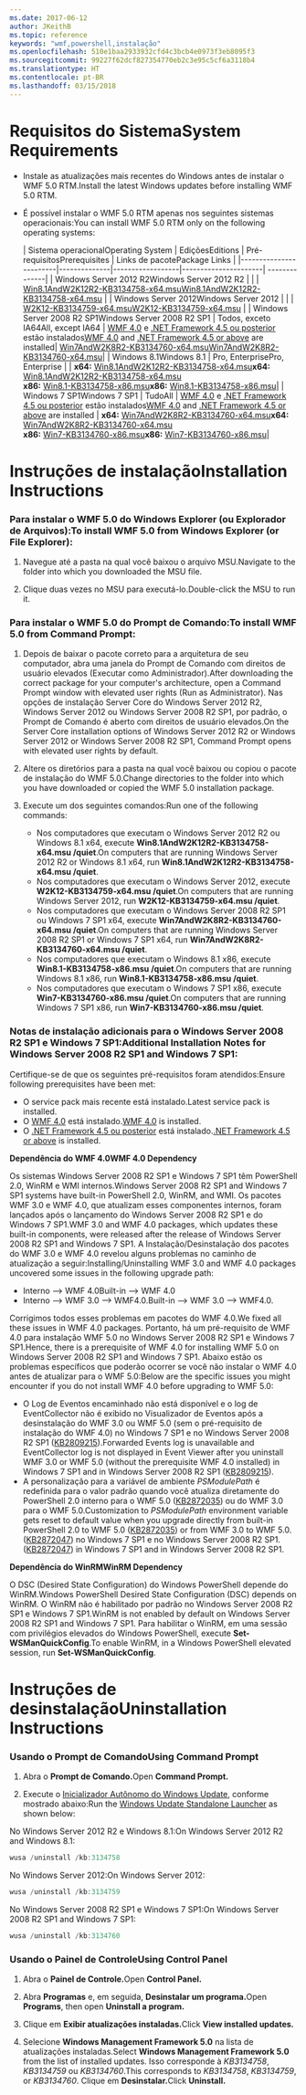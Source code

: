 ```yaml
---
ms.date: 2017-06-12
author: JKeithB
ms.topic: reference
keywords: "wmf,powershell,instalação"
ms.openlocfilehash: 510e1baa2933932cfd4c3bcb4e0973f3eb8095f3
ms.sourcegitcommit: 99227f62dcf827354770eb2c3e95c5cf6a3118b4
ms.translationtype: HT
ms.contentlocale: pt-BR
ms.lasthandoff: 03/15/2018
---
```

# <a name="system-requirements"></a><span data-ttu-id="d7df8-102">Requisitos do Sistema</span><span class="sxs-lookup"><span data-stu-id="d7df8-102">System Requirements</span></span>

- <span data-ttu-id="d7df8-103">Instale as atualizações mais recentes do Windows antes de instalar o WMF 5.0 RTM.</span><span class="sxs-lookup"><span data-stu-id="d7df8-103">Install the latest Windows updates before installing WMF 5.0 RTM.</span></span>
- <span data-ttu-id="d7df8-104">É possível instalar o WMF 5.0 RTM apenas nos seguintes sistemas operacionais:</span><span class="sxs-lookup"><span data-stu-id="d7df8-104">You can install WMF 5.0 RTM only on the following operating systems:</span></span>

    | <span data-ttu-id="d7df8-105">Sistema operacional</span><span class="sxs-lookup"><span data-stu-id="d7df8-105">Operating System</span></span>       | <span data-ttu-id="d7df8-106">Edições</span><span class="sxs-lookup"><span data-stu-id="d7df8-106">Editions</span></span>         | <span data-ttu-id="d7df8-107">Pré-requisitos</span><span class="sxs-lookup"><span data-stu-id="d7df8-107">Prerequisites</span></span>        |  <span data-ttu-id="d7df8-108">Links de pacote</span><span class="sxs-lookup"><span data-stu-id="d7df8-108">Package Links</span></span> |
    |------------------------|--------------|------------------|----------------------| --------------|
    | <span data-ttu-id="d7df8-109">Windows Server 2012 R2</span><span class="sxs-lookup"><span data-stu-id="d7df8-109">Windows Server 2012 R2</span></span> |  |  | [<span data-ttu-id="d7df8-110">Win8.1AndW2K12R2-KB3134758-x64.msu</span><span class="sxs-lookup"><span data-stu-id="d7df8-110">Win8.1AndW2K12R2-KB3134758-x64.msu</span></span>](http://go.microsoft.com/fwlink/?LinkId=717507) |
    | <span data-ttu-id="d7df8-111">Windows Server 2012</span><span class="sxs-lookup"><span data-stu-id="d7df8-111">Windows Server 2012</span></span>    |  |  | [<span data-ttu-id="d7df8-112">W2K12-KB3134759-x64.msu</span><span class="sxs-lookup"><span data-stu-id="d7df8-112">W2K12-KB3134759-x64.msu</span></span>](http://go.microsoft.com/fwlink/?LinkId=717506) |
    | <span data-ttu-id="d7df8-113">Windows Server 2008 R2 SP1</span><span class="sxs-lookup"><span data-stu-id="d7df8-113">Windows Server 2008 R2 SP1</span></span> | <span data-ttu-id="d7df8-114">Todos, exceto IA64</span><span class="sxs-lookup"><span data-stu-id="d7df8-114">All, except IA64</span></span> | <span data-ttu-id="d7df8-115">[WMF 4.0](http://www.microsoft.com/en-us/download/details.aspx?id=40855) e [.NET Framework 4.5 ou posterior](https://msdn.microsoft.com/library/5a4x27ek.aspx) estão instalados</span><span class="sxs-lookup"><span data-stu-id="d7df8-115">[WMF 4.0](http://www.microsoft.com/en-us/download/details.aspx?id=40855) and [.NET Framework 4.5 or above](https://msdn.microsoft.com/library/5a4x27ek.aspx) are installed</span></span>| [<span data-ttu-id="d7df8-116">Win7AndW2K8R2-KB3134760-x64.msu</span><span class="sxs-lookup"><span data-stu-id="d7df8-116">Win7AndW2K8R2-KB3134760-x64.msu</span></span>](http://go.microsoft.com/fwlink/?LinkId=717504)|
    | <span data-ttu-id="d7df8-117">Windows 8.1</span><span class="sxs-lookup"><span data-stu-id="d7df8-117">Windows 8.1</span></span> | <span data-ttu-id="d7df8-118">Pro, Enterprise</span><span class="sxs-lookup"><span data-stu-id="d7df8-118">Pro, Enterprise</span></span> | | <span data-ttu-id="d7df8-119">**x64:**  [Win8.1AndW2K12R2-KB3134758-x64.msu](http://go.microsoft.com/fwlink/?LinkId=717507)</span><span class="sxs-lookup"><span data-stu-id="d7df8-119">**x64:**  [Win8.1AndW2K12R2-KB3134758-x64.msu](http://go.microsoft.com/fwlink/?LinkId=717507)</span></span> </br> <span data-ttu-id="d7df8-120">**x86:**  [Win8.1-KB3134758-x86.msu](http://go.microsoft.com/fwlink/?LinkID=717963)</span><span class="sxs-lookup"><span data-stu-id="d7df8-120">**x86:**  [Win8.1-KB3134758-x86.msu](http://go.microsoft.com/fwlink/?LinkID=717963)</span></span>|
    | <span data-ttu-id="d7df8-121">Windows 7 SP1</span><span class="sxs-lookup"><span data-stu-id="d7df8-121">Windows 7 SP1</span></span> | <span data-ttu-id="d7df8-122">Tudo</span><span class="sxs-lookup"><span data-stu-id="d7df8-122">All</span></span> | <span data-ttu-id="d7df8-123">[WMF 4.0](http://www.microsoft.com/en-us/download/details.aspx?id=40855) e [.NET Framework 4.5 ou posterior](https://msdn.microsoft.com/library/5a4x27ek.aspx) estão instalados</span><span class="sxs-lookup"><span data-stu-id="d7df8-123">[WMF 4.0](http://www.microsoft.com/en-us/download/details.aspx?id=40855) and [.NET Framework 4.5 or above](https://msdn.microsoft.com/library/5a4x27ek.aspx) are installed</span></span> | <span data-ttu-id="d7df8-124">**x64:**  [Win7AndW2K8R2-KB3134760-x64.msu](http://go.microsoft.com/fwlink/?LinkId=717504)</span><span class="sxs-lookup"><span data-stu-id="d7df8-124">**x64:**  [Win7AndW2K8R2-KB3134760-x64.msu](http://go.microsoft.com/fwlink/?LinkId=717504)</span></span>  </br> <span data-ttu-id="d7df8-125">**x86:**  [Win7-KB3134760-x86.msu](http://go.microsoft.com/fwlink/?LinkID=717962)</span><span class="sxs-lookup"><span data-stu-id="d7df8-125">**x86:**  [Win7-KB3134760-x86.msu](http://go.microsoft.com/fwlink/?LinkID=717962)</span></span>|

# <a name="installation-instructions"></a><span data-ttu-id="d7df8-126">Instruções de instalação</span><span class="sxs-lookup"><span data-stu-id="d7df8-126">Installation Instructions</span></span>

### <a name="to-install-wmf-50-from-windows-explorer-or-file-explorer"></a><span data-ttu-id="d7df8-127">Para instalar o WMF 5.0 do Windows Explorer (ou Explorador de Arquivos):</span><span class="sxs-lookup"><span data-stu-id="d7df8-127">To install WMF 5.0 from Windows Explorer (or File Explorer):</span></span>

1. <span data-ttu-id="d7df8-128">Navegue até a pasta na qual você baixou o arquivo MSU.</span><span class="sxs-lookup"><span data-stu-id="d7df8-128">Navigate to the folder into which you downloaded the MSU file.</span></span>

2. <span data-ttu-id="d7df8-129">Clique duas vezes no MSU para executá-lo.</span><span class="sxs-lookup"><span data-stu-id="d7df8-129">Double-click the MSU to run it.</span></span>

### <a name="to-install-wmf-50-from-command-prompt"></a><span data-ttu-id="d7df8-130">Para instalar o WMF 5.0 do Prompt de Comando:</span><span class="sxs-lookup"><span data-stu-id="d7df8-130">To install WMF 5.0 from Command Prompt:</span></span>

1. <span data-ttu-id="d7df8-131">Depois de baixar o pacote correto para a arquitetura de seu computador, abra uma janela do Prompt de Comando com direitos de usuário elevados (Executar como Administrador).</span><span class="sxs-lookup"><span data-stu-id="d7df8-131">After downloading the correct package for your computer's architecture, open a Command Prompt window with elevated user rights (Run as Administrator).</span></span> <span data-ttu-id="d7df8-132">Nas opções de instalação Server Core do Windows Server 2012 R2, Windows Server 2012 ou Windows Server 2008 R2 SP1, por padrão, o Prompt de Comando é aberto com direitos de usuário elevados.</span><span class="sxs-lookup"><span data-stu-id="d7df8-132">On the Server Core installation options of Windows Server 2012 R2 or Windows Server 2012 or Windows Server 2008 R2 SP1, Command Prompt opens with elevated user rights by default.</span></span>

2. <span data-ttu-id="d7df8-133">Altere os diretórios para a pasta na qual você baixou ou copiou o pacote de instalação do WMF 5.0.</span><span class="sxs-lookup"><span data-stu-id="d7df8-133">Change directories to the folder into which you have downloaded or copied the WMF 5.0 installation package.</span></span>

3. <span data-ttu-id="d7df8-134">Execute um dos seguintes comandos:</span><span class="sxs-lookup"><span data-stu-id="d7df8-134">Run one of the following commands:</span></span>
    - <span data-ttu-id="d7df8-135">Nos computadores que executam o Windows Server 2012 R2 ou Windows 8.1 x64, execute **Win8.1AndW2K12R2-KB3134758-x64.msu /quiet**.</span><span class="sxs-lookup"><span data-stu-id="d7df8-135">On computers that are running Windows Server 2012 R2 or Windows 8.1 x64, run **Win8.1AndW2K12R2-KB3134758-x64.msu /quiet**.</span></span>
    - <span data-ttu-id="d7df8-136">Nos computadores que executam o Windows Server 2012, execute **W2K12-KB3134759-x64.msu /quiet**.</span><span class="sxs-lookup"><span data-stu-id="d7df8-136">On computers that are running Windows Server 2012, run **W2K12-KB3134759-x64.msu /quiet**.</span></span>
    - <span data-ttu-id="d7df8-137">Nos computadores que executam o Windows Server 2008 R2 SP1 ou Windows 7 SP1 x64, execute **Win7AndW2K8R2-KB3134760-x64.msu /quiet**.</span><span class="sxs-lookup"><span data-stu-id="d7df8-137">On computers that are running Windows Server 2008 R2 SP1 or Windows 7 SP1 x64, run **Win7AndW2K8R2-KB3134760-x64.msu /quiet**.</span></span>
    - <span data-ttu-id="d7df8-138">Nos computadores que executam o Windows 8.1 x86, execute **Win8.1-KB3134758-x86.msu /quiet**.</span><span class="sxs-lookup"><span data-stu-id="d7df8-138">On computers that are running Windows 8.1 x86, run **Win8.1-KB3134758-x86.msu /quiet**.</span></span>
    - <span data-ttu-id="d7df8-139">Nos computadores que executam o Windows 7 SP1 x86, execute **Win7-KB3134760-x86.msu /quiet**.</span><span class="sxs-lookup"><span data-stu-id="d7df8-139">On computers that are running Windows 7 SP1 x86, run **Win7-KB3134760-x86.msu /quiet**.</span></span>

### <a name="additional-installation-notes-for-windows-server-2008-r2-sp1-and-windows-7-sp1"></a><span data-ttu-id="d7df8-140">Notas de instalação adicionais para o Windows Server 2008 R2 SP1 e Windows 7 SP1:</span><span class="sxs-lookup"><span data-stu-id="d7df8-140">Additional Installation Notes for Windows Server 2008 R2 SP1 and Windows 7 SP1:</span></span>

<span data-ttu-id="d7df8-141">Certifique-se de que os seguintes pré-requisitos foram atendidos:</span><span class="sxs-lookup"><span data-stu-id="d7df8-141">Ensure following prerequisites have been met:</span></span>
- <span data-ttu-id="d7df8-142">O service pack mais recente está instalado.</span><span class="sxs-lookup"><span data-stu-id="d7df8-142">Latest service pack is installed.</span></span>
- <span data-ttu-id="d7df8-143">O [WMF 4.0](http://www.microsoft.com/en-us/download/details.aspx?id=40855) está instalado.</span><span class="sxs-lookup"><span data-stu-id="d7df8-143">[WMF 4.0](http://www.microsoft.com/en-us/download/details.aspx?id=40855) is installed.</span></span>
- <span data-ttu-id="d7df8-144">O [.NET Framework 4.5 ou posterior](https://msdn.microsoft.com/library/5a4x27ek.aspx) está instalado.</span><span class="sxs-lookup"><span data-stu-id="d7df8-144">[.NET Framework 4.5 or above](https://msdn.microsoft.com/library/5a4x27ek.aspx) is installed.</span></span>

<span data-ttu-id="d7df8-145">**Dependência do WMF 4.0**</span><span class="sxs-lookup"><span data-stu-id="d7df8-145">**WMF 4.0 Dependency**</span></span>

<span data-ttu-id="d7df8-146">Os sistemas Windows Server 2008 R2 SP1 e Windows 7 SP1 têm PowerShell 2.0, WinRM e WMI internos.</span><span class="sxs-lookup"><span data-stu-id="d7df8-146">Windows Server 2008 R2 SP1 and Windows 7 SP1 systems have built-in PowerShell 2.0, WinRM, and WMI.</span></span> <span data-ttu-id="d7df8-147">Os pacotes WMF 3.0 e WMF 4.0, que atualizam esses componentes internos, foram lançados após o lançamento do Windows Server 2008 R2 SP1 e do Windows 7 SP1.</span><span class="sxs-lookup"><span data-stu-id="d7df8-147">WMF 3.0 and WMF 4.0 packages, which updates these built-in components, were released after the release of Windows Server 2008 R2 SP1 and Windows 7 SP1.</span></span> <span data-ttu-id="d7df8-148">A Instalação/Desinstalação dos pacotes do WMF 3.0 e WMF 4.0 revelou alguns problemas no caminho de atualização a seguir:</span><span class="sxs-lookup"><span data-stu-id="d7df8-148">Installing/Uninstalling WMF 3.0 and WMF 4.0 packages uncovered some issues in the following upgrade path:</span></span>

- <span data-ttu-id="d7df8-149">Interno --> WMF 4.0</span><span class="sxs-lookup"><span data-stu-id="d7df8-149">Built-in --> WMF 4.0</span></span>
- <span data-ttu-id="d7df8-150">Interno --> WMF 3.0 --> WMF4.0.</span><span class="sxs-lookup"><span data-stu-id="d7df8-150">Built-in --> WMF 3.0 --> WMF4.0.</span></span> 

<span data-ttu-id="d7df8-151">Corrigimos todos esses problemas em pacotes do WMF 4.0.</span><span class="sxs-lookup"><span data-stu-id="d7df8-151">We fixed all these issues in WMF 4.0 packages.</span></span> <span data-ttu-id="d7df8-152">Portanto, há um pré-requisito de WMF 4.0 para instalação WMF 5.0 no Windows Server 2008 R2 SP1 e Windows 7 SP1.</span><span class="sxs-lookup"><span data-stu-id="d7df8-152">Hence, there is a prerequisite of WMF 4.0 for installing WMF 5.0 on Windows Server 2008 R2 SP1 and Windows 7 SP1.</span></span> <span data-ttu-id="d7df8-153">Abaixo estão os problemas específicos que poderão ocorrer se você não instalar o WMF 4.0 antes de atualizar para o WMF 5.0:</span><span class="sxs-lookup"><span data-stu-id="d7df8-153">Below are the specific issues you might encounter if you do not install WMF 4.0 before upgrading to WMF 5.0:</span></span>

- <span data-ttu-id="d7df8-154">O Log de Eventos encaminhado não está disponível e o log de EventCollector não é exibido no Visualizador de Eventos após a desinstalação do WMF 3.0 ou WMF 5.0 (sem o pré-requisito de instalação do WMF 4.0) no Windows 7 SP1 e no Windows Server 2008 R2 SP1 ([KB2809215](https://support.microsoft.com/en-us/kb/2809215)).</span><span class="sxs-lookup"><span data-stu-id="d7df8-154">Forwarded Events log is unavailable and EventCollector log is not displayed in Event Viewer after you uninstall WMF 3.0 or WMF 5.0 (without the prerequisite WMF 4.0 installed) in Windows 7 SP1 and in Windows Server 2008 R2 SP1 ([KB2809215](https://support.microsoft.com/en-us/kb/2809215)).</span></span>
- <span data-ttu-id="d7df8-155">A personalização para a variável de ambiente *PSModulePath* é redefinida para o valor padrão quando você atualiza diretamente do PowerShell 2.0 interno para o WMF 5.0 ([KB2872035](https://support.microsoft.com/en-us/kb/2872035)) ou do WMF 3.0 para o WMF 5.0.</span><span class="sxs-lookup"><span data-stu-id="d7df8-155">Customization to *PSModulePath* environment variable gets reset to default value when you upgrade directly from built-in PowerShell 2.0 to WMF 5.0 ([KB2872035](https://support.microsoft.com/en-us/kb/2872035)) or from WMF 3.0 to WMF 5.0.</span></span> <span data-ttu-id="d7df8-156">([KB2872047](https://support.microsoft.com/en-us/kb/2872047)) no Windows 7 SP1 e no Windows Server 2008 R2 SP1.</span><span class="sxs-lookup"><span data-stu-id="d7df8-156">([KB2872047](https://support.microsoft.com/en-us/kb/2872047)) in Windows 7 SP1 and in Windows Server 2008 R2 SP1.</span></span>

<span data-ttu-id="d7df8-157">**Dependência do WinRM**</span><span class="sxs-lookup"><span data-stu-id="d7df8-157">**WinRM Dependency**</span></span>

<span data-ttu-id="d7df8-158">O DSC (Desired State Configuration) do Windows PowerShell depende do WinRM.</span><span class="sxs-lookup"><span data-stu-id="d7df8-158">Windows PowerShell Desired State Configuration (DSC) depends on WinRM.</span></span> <span data-ttu-id="d7df8-159">O WinRM não é habilitado por padrão no Windows Server 2008 R2 SP1 e Windows 7 SP1.</span><span class="sxs-lookup"><span data-stu-id="d7df8-159">WinRM is not enabled by default on Windows Server 2008 R2 SP1 and Windows 7 SP1.</span></span> <span data-ttu-id="d7df8-160">Para habilitar o WinRM, em uma sessão com privilégios elevados do Windows PowerShell, execute **Set-WSManQuickConfig**.</span><span class="sxs-lookup"><span data-stu-id="d7df8-160">To enable WinRM, in a Windows PowerShell elevated session, run **Set-WSManQuickConfig**.</span></span>

# <a name="uninstallation-instructions"></a><span data-ttu-id="d7df8-161">Instruções de desinstalação</span><span class="sxs-lookup"><span data-stu-id="d7df8-161">Uninstallation Instructions</span></span>

### <a name="using-command-prompt"></a><span data-ttu-id="d7df8-162">Usando o Prompt de Comando</span><span class="sxs-lookup"><span data-stu-id="d7df8-162">Using Command Prompt</span></span>

1.  <span data-ttu-id="d7df8-163">Abra o **Prompt de Comando.**</span><span class="sxs-lookup"><span data-stu-id="d7df8-163">Open **Command Prompt.**</span></span>

2.  <span data-ttu-id="d7df8-164">Execute o [Inicializador Autônomo do Windows Update](https://support.microsoft.com/en-us/kb/934307), conforme mostrado abaixo:</span><span class="sxs-lookup"><span data-stu-id="d7df8-164">Run the [Windows Update Standalone Launcher](https://support.microsoft.com/en-us/kb/934307) as shown below:</span></span>

<span data-ttu-id="d7df8-165">No Windows Server 2012 R2 e Windows 8.1:</span><span class="sxs-lookup"><span data-stu-id="d7df8-165">On Windows Server 2012 R2 and Windows 8.1:</span></span>
```powershell
wusa /uninstall /kb:3134758
```
<span data-ttu-id="d7df8-166">No Windows Server 2012:</span><span class="sxs-lookup"><span data-stu-id="d7df8-166">On Windows Server 2012:</span></span>
```powershell
wusa /uninstall /kb:3134759
```
<span data-ttu-id="d7df8-167">No Windows Server 2008 R2 SP1 e Windows 7 SP1:</span><span class="sxs-lookup"><span data-stu-id="d7df8-167">On Windows Server 2008 R2 SP1 and Windows 7 SP1:</span></span>
```powershell
wusa /uninstall /kb:3134760
```

### <a name="using-control-panel"></a><span data-ttu-id="d7df8-168">Usando o Painel de Controle</span><span class="sxs-lookup"><span data-stu-id="d7df8-168">Using Control Panel</span></span>

1.  <span data-ttu-id="d7df8-169">Abra o **Painel de Controle.**</span><span class="sxs-lookup"><span data-stu-id="d7df8-169">Open **Control Panel.**</span></span>

2.  <span data-ttu-id="d7df8-170">Abra **Programas** e, em seguida, **Desinstalar um programa.**</span><span class="sxs-lookup"><span data-stu-id="d7df8-170">Open **Programs**, then open **Uninstall a program.**</span></span>

3.  <span data-ttu-id="d7df8-171">Clique em **Exibir atualizações instaladas.**</span><span class="sxs-lookup"><span data-stu-id="d7df8-171">Click **View installed updates.**</span></span>

4.  <span data-ttu-id="d7df8-172">Selecione **Windows Management Framework 5.0** na lista de atualizações instaladas.</span><span class="sxs-lookup"><span data-stu-id="d7df8-172">Select **Windows Management Framework 5.0** from the list of installed updates.</span></span> <span data-ttu-id="d7df8-173">Isso corresponde à *KB3134758*, *KB3134759* ou *KB3134760*.</span><span class="sxs-lookup"><span data-stu-id="d7df8-173">This corresponds to *KB3134758*, *KB3134759*, or *KB3134760*.</span></span> <span data-ttu-id="d7df8-174">Clique em **Desinstalar.**</span><span class="sxs-lookup"><span data-stu-id="d7df8-174">Click **Uninstall.**</span></span>

